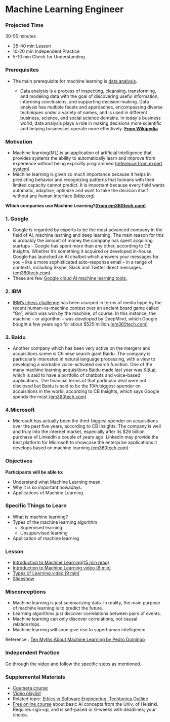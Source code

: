 ﻿# Machine Learning Engineer

### Projected Time

30-55 minutes

- 35-40 min Lesson
- 10-20 min Independent Practice
- 5-10 min Check for Understanding

### Prerequisites

- The main prerequisite for machine learning is [data analysis](data-science.md).

  - Data analysis is a process of inspecting, cleansing, transforming, and modeling data with the goal of discovering useful information, informing conclusions, and supporting decision-making. Data analysis has multiple facets and approaches, encompassing diverse techniques under a variety of names, and is used in different business, science, and social science domains. In today's business world, data analysis plays a role in making decisions more scientific and helping businesses operate more effectively. **[From Wikipedia](https://en.wikipedia.org/wiki/Data_analysis)**

### Motivation

- Machine learning(ML) is an application of artificial intelligence that provides systems the ability to automatically learn and improve from experience without being explicitly programmed.([reference from expert system](https://www.expertsystem.com/machine-learning-definition/))
- Machine learning is given so much importance because it helps in predicting behavior and recognizing patterns that humans with their limited capacity cannot predict. It is important because every field wants automatic, adaptive, optimize and want to take the decision itself without any human interface.[(btbp.org)](https://www.btbp.org/Metrology&AIservices.html)

**Which companies use Machine Learning?[(from em360tech.com)](https://www.em360tech.com/tech-news/top-ten/top-10-companies-using-machine-learning/)**

### 1. Google

- Google is regarded by experts to be the most advanced company in the field of AI, machine learning and deep learning.
  The main reason for this is probably the amount of money the company has spent acquiring startups – Google has spent more than any other, according to CB Insights.
  Whether it’s something it acquired or developed in-house, Google has launched an AI chatbot which answers your messages for you – like a more sophisticated auto-response email – in a range of contexts, including Skype, Slack and Twitter direct messages.[(em360tech.com)](https://www.em360tech.com/tech-news/top-ten/top-10-companies-using-machine-learning/)
- These are few [Google cloud AI machine learning tools.](https://cloud.google.com/products/ai/)

### 2. IBM

- [IBM’s chess challenge](<https://en.wikipedia.org/wiki/Deep_Blue_(chess_computer)>) has been usurped in terms of media hype by the recent human-vs-machine contest over an ancient board game called “Go”, which was won by the machine, of course.
  In this instance, the machine – or algorithm – was developed by DeepMind, which Google bought a few years ago for about \$525 million.[(em360tech.com)](https://www.em360tech.com/tech-news/top-ten/top-10-companies-using-machine-learning/)

### 3. Baidu

- Another company which has been very active on the mergers and acquisitions scene is Chinese search giant Baidu.
  The company is particularly interested in natural language processing, with a view to developing a workable voice-activated search function. One of the many machine learning acquisitions Baidu made last year was [Kitt.ai](http://kitt.ai/), which is said to have a portfolio of chatbots and voice-based applications. The financial terms of that particular deal were not disclosed but Baidu is said to be the 10th biggest-spender on acquisitions in the world, according to CB Insights, which says Google spends the most.[(em360tech.com)](https://www.em360tech.com/tech-news/top-ten/top-10-companies-using-machine-learning/)

### 4.Microsoft

- Microsoft has actually been the third-biggest spender on acquisitions over the past five years, according to CB Insights.
  The company is well and truly into the internet market, especially after its \$26 billion purchase of LinkedIn a couple of years ago. LinkedIn may provide the best platform for Microsoft to showcase the enterprise applications it develops based on machine learning.[(em360tech.com)](https://www.em360tech.com/tech-news/top-ten/top-10-companies-using-machine-learning/)

### Objectives

**Participants will be able to:**

- Understand what Machine Learning mean.
- Why it is so important nowadays.
- Applications of Machine Learning.

### Specific Things to Learn

- What is machine learning?
- Types of the machine learning algorithm
  - Supervised learning
  - Unsupervised learning
- Application of machine learning

### Lesson

- [Introduction to Machine Learning(15 min read)](https://medium.com/@ageitgey/machine-learning-is-fun-80ea3ec3c471)
- [Introduction to Machine Learning video (8 min)](https://www.youtube.com/watch?v=ukzFI9rgwfU&t=10s)
- [Types of Learning video (9 min)](https://www.youtube.com/watch?v=kE5QZ8G_78c)
- [Slideshow](https://docs.google.com/presentation/d/1bjU2En4KHo1gx085-NQISuyHuPSSnYhVYBOMz9pr050/edit#slide=id.p)

### Misconceptions

- Machine learning is just summarizing data. In reality, the main purpose of machine learning is to predict the future.
- Learning algorithms just discover correlations between pairs of events.
- Machine learning can only discover correlations, not causal relationships.
- Machine learning will soon give rise to superhuman intelligence.

Reference : [Ten Myths About Machine Learning by Pedro Domingo](https://medium.com/@pedromdd/ten-myths-about-machine-learning-d888b48334a3)

### Independent Practice

Go through the [video](https://medium.com/@ageitgey/machine-learning-is-fun-80ea3ec3c471) and follow the specific steps as mentioned.

### Supplemental Materials

- [Coursera course](https://www.coursera.org/learn/machine-learning)
- [Video playlist](https://www.youtube.com/watch?v=PPLop4L2eGk&list=PLLssT5z_DsK-h9vYZkQkYNWcItqhlRJLN)
- Related topic: [Ethics in Software Engineering: Techtonica Outline](../../apprenticeship-prep/ethics.md)
- [Free online course](https://www.elementsofai.com/) about basic AI concepts from the Univ. of Helsinki. Requires sign-up, and is self-paced or 6-weeks with deadlines; your choice.
